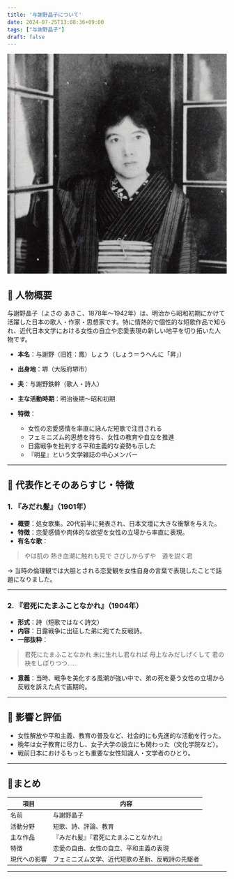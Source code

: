 ```yaml
---
title: '与謝野晶子について'
date: 2024-07-25T13:08:36+09:00
tags: ["与謝野晶子"]
draft: false
---
```


![img.png](img.png)

## 🔹 人物概要

与謝野晶子（よさの あきこ、1878年～1942年）は、明治から昭和初期にかけて活躍した日本の歌人・作家・思想家です。特に情熱的で個性的な短歌作品で知られ、近代日本文学における女性の自立や恋愛表現の新しい地平を切り拓いた人物です。

* **本名**：与謝野（旧姓：鳳）しょう（しょう＝うへんに「昇」）
* **出身地**：堺（大阪府堺市）
* **夫**：与謝野鉄幹（歌人・詩人）
* **主な活動時期**：明治後期〜昭和初期
* **特徴**：

    * 女性の恋愛感情を率直に詠んだ短歌で注目される
    * フェミニズム的思想を持ち、女性の教育や自立を推進
    * 日露戦争を批判する平和主義的な姿勢も示した
    * 『明星』という文学雑誌の中心メンバー

---

## 🔹 代表作とそのあらすじ・特徴

### 1. 『みだれ髪』（1901年）

* **概要**：処女歌集。20代前半に発表され、日本文壇に大きな衝撃を与えた。
* **特徴**：恋愛感情や肉体的な欲望を女性の立場から率直に表現。
* **有名な歌**：

> やは肌の
> 熱き血潮に触れも見で
> さびしからずや　道を説く君

→ 当時の倫理観では大胆とされる恋愛観を女性自身の言葉で表現したことで話題になりました。

---

### 2. 『君死にたまふことなかれ』（1904年）

* **形式**：詩（短歌ではなく詩文）
* **内容**：日露戦争に出征した弟に宛てた反戦詩。
* **一部抜粋**：

> 君死にたまふことなかれ
> 末に生れし君なれば
> 母上なみだしげくして
> 君の袂をしぼりつつ……

* **意義**：当時、戦争を美化する風潮が強い中で、弟の死を憂う女性の立場から反戦を訴えた点で画期的。

---

## 🔹 影響と評価

* 女性解放や平和主義、教育の普及など、社会的にも先進的な活動を行った。
* 晩年は女子教育に尽力し、女子大学の設立にも関わった（文化学院など）。
* 戦前日本におけるもっとも重要な女性知識人・文学者のひとり。

---

## 🔹まとめ

| 項目     | 内容                       |
| ------ | ------------------------ |
| 名前     | 与謝野晶子                    |
| 活動分野   | 短歌、詩、評論、教育               |
| 主な作品   | 『みだれ髪』『君死にたまふことなかれ』      |
| 特徴     | 恋愛の自由、女性の自立、平和主義の表現      |
| 現代への影響 | フェミニズム文学、近代短歌の革新、反戦詩の先駆者 |

---

